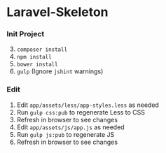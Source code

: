 Laravel-Skeleton
================

### Init Project
  3. `composer install`
  4. `npm install`
  5. `bower install`
  6. `gulp` (Ignore `jshint` warnings)
  
### Edit

  1. Edit `app/assets/less/app-styles.less` as needed
  2. Run `gulp css:pub` to regenerate Less to CSS
  3. Refresh in browser to see changes
  4. Edit `app/assets/js/app.js` as needed
  5. Run `gulp js:pub` to regenerate JS
  6. Refresh in browser to see changes
